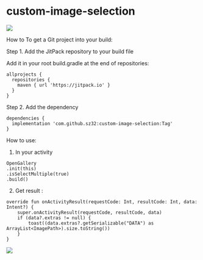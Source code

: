 # custom-image-selection


[![](https://jitpack.io/v/sz32/custom-image-selection.svg)](https://jitpack.io/#sz32/custom-image-selection)

How to
To get a Git project into your build:


Step 1. Add the JitPack repository to your build file 

Add it in your root build.gradle at the end of repositories:

```
allprojects {
  repositories {
    maven { url 'https://jitpack.io' }
  }
}
```

Step 2. Add the dependency

```
dependencies {
  implementation 'com.github.sz32:custom-image-selection:Tag'
}
```

How to use:

1. In your activity 
```
OpenGallery
.init(this)
.isSelectMultiple(true)
.build()
```
2. Get result :

```
override fun onActivityResult(requestCode: Int, resultCode: Int, data: Intent?) {
    super.onActivityResult(requestCode, resultCode, data)
    if (data?.extras != null) {
        toast((data.extras?.getSerializable("DATA") as ArrayList<ImagePath>).size.toString())
    }
}
```
![](assets/preview-ui.gif)
